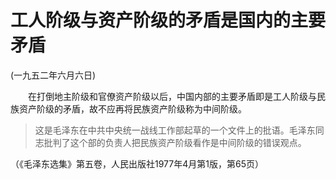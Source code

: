 # 工人阶级与资产阶级的矛盾是国内的主要矛盾   
(一九五二年六月六日)  
  
　　在打倒地主阶级和官僚资产阶级以后，中国内部的主要矛盾即是工人阶级与民族资产阶级的矛盾，故不应再将民族资产阶级称为中间阶级。   
  
> 这是毛泽东在中共中央统一战线工作部起草的一个文件上的批语。毛泽东同志批判了这个部的负责人把民族资产阶级看作是中间阶级的错误观点。   
  
（《毛泽东选集》第五卷，人民出版社1977年4月第1版，第65页）   
  
  
   
  
　　   
  
  